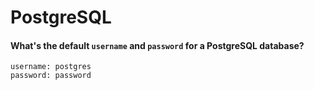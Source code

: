 # PostgreSQL

#### What's the default `username` and `password` for a PostgreSQL database?

```
username: postgres
password: password
```
